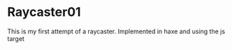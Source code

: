 # Raycaster01

This is my first attempt of a raycaster. Implemented in haxe and using the js target
